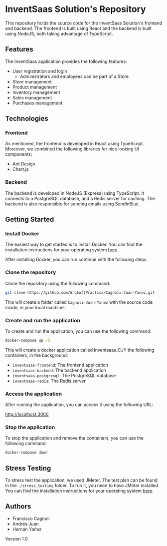 # InventSaas Solution's Repository

This repository holds the source code for the InventSaas Solution's frontend and backend. The frontend is built using React and the backend is built using NodeJS, both taking advantage of TypeScript.

## Features

The InventSaas application provides the following features:

- User registration and login
  - Administrators and employees can be part of a Store
- Store management
- Product management
- Inventory management
- Sales management
- Purchases management

## Technologies

### Frontend

As mentioned, the frontend is developed in React using TypeScript. Moreover, we combined the following libraries for nice looking UI components:

- Ant Design
- Chart.js

### Backend

The backend is developed in NodeJS (Express) using TypeScript. It connects to a PostgreSQL database, and a Redis server for caching. The backend is also responsible for sending emails using SendInBlue.

## Getting Started

### Install Docker

The easiest way to get started is to install Docker. You can find the installation instructions for your operating system [here](https://docs.docker.com/get-docker/).

After installing Docker, you can run continue with the following steps.

### Clone the repository

Clone the repository using the following command:

```bash
git clone https://github.com/ArqSoftPractica/Cagnoli-Juan-Yanez.git
```

This will create a folder called `Cagnoli-Juan-Yanez` with the source code inside, in your local machine.

### Create and run the application

To create and run the application, you can use the following command:

```bash
docker-compose up -d
```

This will create a docker application called Inventsaas_CJY the following containers, in the background:

- `inventsaas-frontend`: The frontend application
- `inventsaas-backend`: The backend application
- `inventsaas-postgresql`: The PostgreSQL database
- `inventsaas-redis`: The Redis server

### Access the application

After running the application, you can access it using the following URL:

[http://localhost:3000](http://localhost:3000)

### Stop the application

To stop the application and remove the containers, you can use the following command:

```bash
docker-compose down
```

## Stress Testing

To stress test the application, we used JMeter. The test plan can be found in the `./stress_testing` folder. To run it, you need to have JMeter installed. You can find the installation instructions for your operating system [here](https://jmeter.apache.org/download_jmeter.cgi).

## Authors

- Francisco Cagnoli
- Andrés Juan
- Hernán Yañez

Version 1.0